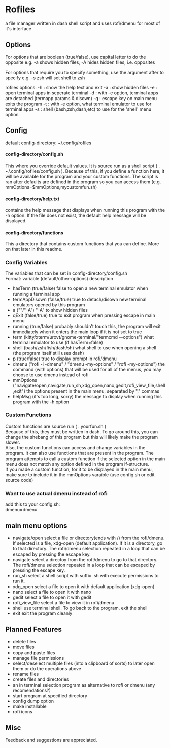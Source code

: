 # Rofiles
a file manager written in dash shell script and uses rofi/dmenu for most of it's interface

## Options
For options that are boolean (true/false),
use capital letter to do the opposite
e.g. -a shows hidden files, -A hides hidden files, i.e. opposites

For options that require you to specify something,
use the argument after to specify
e.g. -s zsh will set shell to zsh

rofiles options:
 -h : show the help text and exit
 -a : show hidden files
 -e : open terminal apps in seperate terminal
 -d : with -e option, terminal apps are detached (termapp params & disown)
 -q : escape key on main menu exits the program
 -t : with -e option, what terminal emulator to use for terminal apps
 -s : shell (bash,zsh,dash,etc) to use for the 'shell' menu option

## Config
default config-directory: ~/.config/rofiles  
#### config-directory/config.sh
This where you override default values. It is source run as a shell script ( . ~/.config/rofiles/config.sh ). Because of this, if you define a function here, it will be available for the program and your custom functions. The script is ran after defaults are defined in the program so you can access them (e.g. mmOptions=$mmOptions,mycustomfun.sh)   
#### config-directory/help.txt
contains the help message that displays when running this program with the -h option. If the file does not exist, the default help message will be displayed.   
#### config-directory/functions
This a directory that contains custom functions that you can define. More on that later in this readme.

### Config Variables
The variables that can be set in config-directory/config.sh  
Format: variable (default/other-options) description  
 - hasTerm (true/false) false to open a new terminal emulator when running a terminal app
 - termAppDisown (false/true) true to detach/disown new terminal emulators opened by this program
 - a (""/"-A") "-A" to show hidden files
 - qExit (false/true) true to exit program when pressing escape in main menu
 - running (true/false) probably shouldn't touch this, the program will exit immediately when it enters the main loop if it is not set to true
 - term (kitty/xterm/urxvt/gnome-terminal/"termcmd --options") what terminal emulator to use (if hasTerm=false)
 - shell (bash/zsh/fish/dash/sh) what shell to use when opening a shell (the program itself still uses dash)
 - p (true/false) true to display prompt in rofi/dmenu
 - dmenu ("rofi -i -dmenu" / "dmenu -my-options" / "rofi -my-options") the command (with options) that will be used for all of the menus, you may choose to use dmenu instead of rofi
 - mmOptions ("navigate/open,navigate,run_sh,xdg_open,nano,gedit,rofi_view_file,shell,exit") the options present in the main menu, separated by "," commas
 - helpMsg (it's too long, sorry) the message to display when running this program with the -h option

### Custom Functions
Custom functions are source run ( . yourfun.sh )   
Because of this, they must be written in dash. To go around this, you can change the shebang of this program but this will  likely make the program slower.  
Also, the custom functions can access and change variables in the program. It can also use functions that are present in the program.
The program attempts to call a custom function if the selected option in the main menu does not match any option defined in the program if-structure.   
If you made a custom function, for it to be displayed in the main menu, make sure to include it in the mmOptions varaible (use config.sh or edit source code)

### Want to use actual dmenu instead of rofi
add this to your config.sh:  
dmenu=dmenu

## main menu options
 - navigate/open  select a file or directory(ends with /) from the rofi/dmenu. If selected is a file, xdg-open (default application). If it is a directory, go to that directory. The rofi/dmenu selection repeated in a loop that can be escaped by pressing the escape key.
 - navigate  select a directoy from the rofi/dmenu to go to that directory. The rofi/dmenu selection repeated in a loop that can be escaped by pressing the escape key.
 - run_sh  select a shell script with suffix .sh with execute permissions to run it.
 - xdg_open  select a file to open it with default application (xdg-open)
 - nano  select a file to open it with nano
 - gedit  select a file to open it with gedit
 - rofi_view_file  select a file to view it in rofi/dmenu
 - shell  use terminal shell. To go back to the program, exit the shell
 - exit  exit the program cleanly


## Planned Features
 - delete files
 - move files
 - copy and paste files
 - manage file permissions
 - select/deselect multiple files (into a clipboard of sorts) to later open them or do the operations above
 - rename files
 - create files and directories
 - an in terminal selection program as alternative to rofi or dmenu (any recomendations?)
 - start program at specified directory
 - config dump option
 - make installable
 - rofi icons
 
 ## Misc
 Feedback and suggestions are appreciated.
